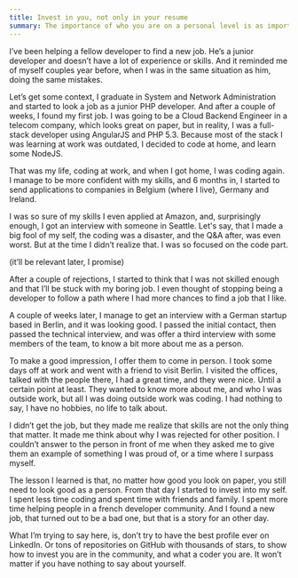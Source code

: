 ```yaml
---
title: Invest in you, not only in your resume
summary: The importance of who you are on a personal level is as important as who you are on paper.
---
```


I’ve been helping a fellow developer to find a new job. He’s a junior developer and doesn’t have a lot of experience or skills. And it reminded me of myself couples year before, when I was in the same situation as him, doing the same mistakes.

Let’s get some context, I graduate in System and Network Administration and started to look a job as a junior PHP developer. And after a couple of weeks, I found my first job. I was going to be a Cloud Backend Engineer in a telecom company, which looks great on paper, but in reality, I was a full-stack developer using AngularJS and PHP 5.3. Because most of the stack I was learning at work was outdated, I decided to code at home, and learn some NodeJS.

That was my life, coding at work, and when I got home, I was coding again. I manage to be more confident with my skills, and 6 months in, I started to send applications to companies in Belgium (where I live), Germany and Ireland.

I was so sure of my skills I even applied at Amazon, and, surprisingly enough, I got an interview with someone in Seattle. Let's say, that I made a big fool of my self, the coding was a disaster, and the Q&A after, was even worst. But at the time I didn’t realize that. I was so focused on the code part.

(it’ll be relevant later, I promise)

After a couple of rejections, I started to think that I was not skilled enough and that I’ll be stuck with my boring job. I even thought of stopping being a developer to follow a path where I had more chances to find a job that I like.

A couple of weeks later, I manage to get an interview with a German startup based in Berlin, and it was looking good. I passed the initial contact, then passed the technical interview, and was offer a third interview with some members of the team, to know a bit more about me as a person.

To make a good impression, I offer them to come in person. I took some days off at work and went with a friend to visit Berlin.
I visited the offices, talked with the people there, I had a great time, and they were nice. Until a certain point at least. They wanted to know more about me, and who I was outside work, but all I was doing outside work was coding. I had nothing to say, I have no hobbies, no life to talk about.

I didn’t get the job, but they made me realize that skills are not the only thing that matter. It made me think about why I was rejected for other position. I couldn’t answer to the person in front of me when they asked me to give them an example of something I was proud of, or a time where I surpass myself.

The lesson I learned is that, no matter how good you look on paper, you still need to look good as a person. From that day I started to invest into my self. I spent less time coding and spent time with friends and family. I spent more time helping people in a french developer community. And I found a new job, that turned out to be a bad one, but that is a story for an other day.

What I’m trying to say here, is, don’t try to have the best profile ever on LinkedIn. Or tons of repositories on GitHub with thousands of stars, to show how to invest you are in the community, and what a coder you are. It won’t matter if you have nothing to say about yourself.
